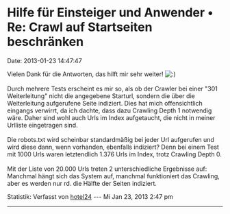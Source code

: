 Hilfe für Einsteiger und Anwender • Re: Crawl auf Startseiten beschränken
=========================================================================

Date: 2013-01-23 14:47:47

Vielen Dank für die Antworten, das hilft mir sehr weiter!
![:)](http://forum.yacy-websuche.de/images/smilies/icon_e_smile.gif "Smile")\
\
Durch mehrere Tests erscheint es mir so, als ob der Crawler bei einer
\"301 Weiterleitung\" nicht die angegebene Starturl, sondern die über
die Weiterleitung aufgerufene Seite indiziert. Dies hat mich
offensichtlich eingangs verwirrt, da ich dachte, dass dazu Crawling
Depth 1 notwendig wäre. Daher sind wohl auch Urls im Index aufgetaucht,
die nicht in meiner Urlliste eingetragen sind.\
\
Die robots.txt wird scheinbar standardmäßig bei jeder Url aufgerufen und
wird diese dann, wenn vorhanden, ebenfalls indiziert? Denn bei einem
Test mit 1000 Urls waren letztendlich 1.376 Urls im Index, trotz
Crawling Depth 0.\
\
Mit der Liste von 20.000 Urls treten 2 unterschiedliche Ergebnisse auf:
Manchmal hängt sich das System auf, manchmal funktioniert das Crawling,
aber es werden nur rd. die Hälfte der Seiten indiziert.

Statistik: Verfasst von
[hotel24](http://forum.yacy-websuche.de/memberlist.php?mode=viewprofile&u=8871)
--- Mi Jan 23, 2013 2:47 pm

------------------------------------------------------------------------
